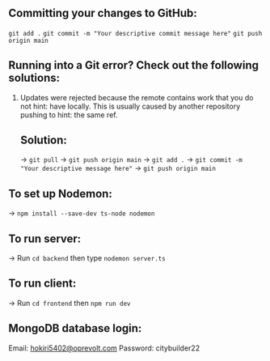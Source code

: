 ## Committing your changes to GitHub:
`git add .`
`git commit -m "Your descriptive commit message here"`
`git push origin main`

## Running into a Git error? Check out the following solutions:
1. Updates were rejected because the remote contains work that you do not hint: have locally. This is usually caused by another repository pushing to hint: the same ref.
    ## __Solution:__
    -> `git pull` 
    -> `git push origin main`
    -> `git add .`
    -> `git commit -m "Your descriptive message here"`
    -> `git push origin main`

## To set up Nodemon:

-> `npm install --save-dev ts-node nodemon`

## To run server:

-> Run `cd backend` then type `nodemon server.ts`

## To run client:

-> Run `cd frontend` then `npm run dev`

## MongoDB database login:

Email: hokiri5402@oprevolt.com 
Password: citybuilder22

